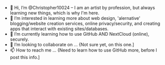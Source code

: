 - 👋 Hi, I’m @Christopher10024 – I am an artist by profession, but always learning new things, which is why I'm here.
- 👀 I’m interested in learning more about web design, 'alernative' blogging/website creation services, online privacy/security, and creating apps that interact with existing sites/databases. 
- 🌱 I’m currently learning how to use GitHub AND NextCloud (online), securely.
- 💞️ I’m looking to collaborate on ... {Not sure yet, on this one.]
- 📫 How to reach me ... {Need to learn how to use GitHub more, before I post this info.]

<!---
Christopher10024/Christopher10024 is a ✨ special ✨ repository because its `README.md` (this file) appears on your GitHub profile.
You can click the Preview link to take a look at your changes.
--->
